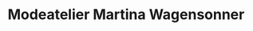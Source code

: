 ---
title: "Modeatelier Martina Wagensonner"
url: /krems-stein/modeatelier-martina-wagensonner/
shop: Kleidung
---